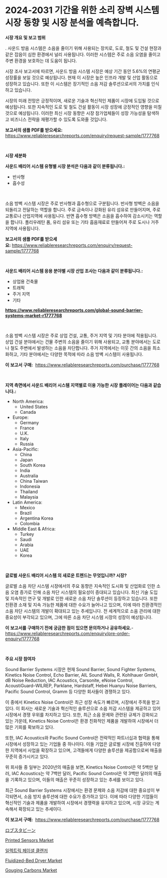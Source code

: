 <p><h1>2024-2031 기간을 위한 소리 장벽 시스템 시장 동향 및 시장 분석을 예측합니다.</h1></p><p><strong>시장 개요 및 보고 범위</strong></p>
<p><p>. 사운드 방음 시스템은 소음을 줄이기 위해 사용되는 장치로, 도로, 철도 및 건설 현장과 같은 잡음이 심한 환경에서 널리 사용됩니다. 이러한 시스템은 주로 소음 오염을 줄이고 주변 환경을 보호하는 데 도움이 됩니다.</p><p>시장 조사 보고서에 따르면, 사운드 방음 시스템 시장은 예상 기간 동안 5.6%의 연평균 성장률을 보일 것으로 예상됩니다. 현재 이 시장은 높은 인프라 개발 및 산업 활동으로 성장하고 있습니다. 또한 이 시스템은 장기적인 소음 저감 솔루션으로서의 가치를 인식하고 있습니다.</p><p>시장의 미래 전망은 긍정적이며, 새로운 기술과 혁신적인 제품이 시장에 도입될 것으로 예상됩니다. 또한 지속적인 도로 및 철도 건설 활동이 시장 성장에 긍정적인 영향을 미칠 것으로 예상됩니다. 이러한 최신 시장 동향은 시장 참가업체들이 성장 가능성을 탐색하고 비즈니스 전략을 재평가할 수 있도록 도와줄 것입니다.</p></p>
<p><strong>보고서의 샘플 PDF를 받으세요:</strong> <a href="https://www.reliableresearchreports.com/enquiry/request-sample/1777768">https://www.reliableresearchreports.com/enquiry/request-sample/1777768</a></p>
<p>&nbsp;</p>
<p><strong>시장 세분화</strong></p>
<p><strong>사운드 배리어 시스템 유형별 시장 분석은 다음과 같이 분류됩니다.:</strong></p>
<p><ul><li>반사형</li><li>흡수성</li></ul></p>
<p>&nbsp;</p>
<p><p>소음 방벽 시스템 시장은 주로 반사형과 흡수형으로 구분됩니다. 반사형 방벽은 소음을 되돌리고 전달하는 역할을 합니다. 주로 금속이나 강화된 유리 섬유로 만들어지며, 주로 교통로나 산업지역에 사용됩니다. 반면 흡수형 방벽은 소음을 흡수하여 감소시키는 역할을 합니다. 폴리우레탄 폼, 유리 섬유 또는 기타 흡음재료로 만들어져 주로 도시나 거주 지역에 사용됩니다.</p></p>
<p><strong>보고서의 샘플 PDF를 받으세요:</strong>&nbsp;<a href="https://www.reliableresearchreports.com/enquiry/request-sample/1777768">https://www.reliableresearchreports.com/enquiry/request-sample/1777768</a></p>
<p>&nbsp;</p>
<p><strong> 사운드 배리어 시스템 응용 분야별 시장 산업 조사는 다음과 같이 분류됩니다.:</strong></p>
<p><ul><li>상업용 건축물</li><li>트래픽</li><li>주거 지역</li><li>기타</li></ul></p>
<p><strong><a href="https://www.reliableresearchreports.com/global-sound-barrier-systems-market-r1777768">https://www.reliableresearchreports.com/global-sound-barrier-systems-market-r1777768</a></strong></p>
<p>&nbsp;</p>
<p><p>소음 방벽 시스템 시장은 주로 상업 건설, 교통, 주거 지역 및 기타 분야에 적용됩니다. 상업 건설 분야에서는 건물 주변의 소음을 줄이기 위해 사용되고, 교통 분야에서는 도로나 철도 주변에서 발생하는 소음을 차단합니다. 주거 지역에서는 이웃 간의 소음을 최소화하고, 기타 분야에서는 다양한 목적에 따라 소음 방벽 시스템이 사용됩니다.</p></p>
<p><strong>이 보고서 구매:</strong>&nbsp; <a href="https://www.reliableresearchreports.com/purchase/1777768">https://www.reliableresearchreports.com/purchase/1777768</a></p>
<p>&nbsp;</p>
<p><strong>지역 측면에서 사운드 배리어 시스템 지역별로 이용 가능한 시장 플레이어는 다음과 같습니다.:</strong></p>
<p><ul>
    <li>
        North America:
        <ul>
            <li>United States</li>
            <li>Canada</li>
        </ul>
    </li>
    <li>
        Europe:
        <ul>
            <li>Germany</li>
            <li>France</li>
            <li>U.K.</li>
            <li>Italy</li>
            <li>Russia</li>
        </ul>
    </li>
    <li>
        Asia-Pacific:
        <ul>
            <li>China</li>
            <li>Japan</li>
            <li>South Korea</li>
            <li>India</li>
            <li>Australia</li>
            <li>China Taiwan</li>
            <li>Indonesia</li>
            <li>Thailand</li>
            <li>Malaysia</li>
        </ul>
    </li>
    <li>
        Latin America:
        <ul>
            <li>Mexico</li>
            <li>Brazil</li>
            <li>Argentina Korea</li>
            <li>Colombia</li>
        </ul>
    </li>
    <li>
        Middle East & Africa:
        <ul>
            <li>Turkey</li>
            <li>Saudi</li>
            <li>Arabia</li>
            <li>UAE</li>
            <li>Korea</li>
        </ul>
    </li>
    </ul></p>
<p>&nbsp;</p>
<p><strong>글로벌 사운드 배리어 시스템 의 새로운 트렌드는 무엇입니까? 시장?</strong></p>
<p><p>글로벌 소음 차단 시스템 시장에서의 주요 동향은 지속적인 도시화 및 산업화로 인한 소음 오염 증가로 인해 소음 차단 시스템의 필요성이 증대되고 있습니다. 최신 기술 도입 및 지속적인 연구 및 개발로 인한 새로운 소음 차단 솔루션이 등장하고 있습니다. 또한 친환경 소재 및 지속 가능한 제품에 대한 수요가 늘어나고 있으며, 이에 따라 친환경적인 소음 차단 시스템의 개발이 확대되고 있는 추세입니다. 전 세계적으로 소음 관리에 대한 중요성이 부각되고 있으며, 그에 따른 소음 차단 시스템 시장의 성장이 예상됩니다.</p></p>
<p><strong>이 보고서를 구매하기 전에 궁금한 점이 있으면 문의하거나 공유하세요.</strong>- <a href="https://www.reliableresearchreports.com/enquiry/pre-order-enquiry/1777768">https://www.reliableresearchreports.com/enquiry/pre-order-enquiry/1777768</a></p>
<p>&nbsp;</p>
<p><strong>주요 시장 참여자</strong></p>
<p><p>Sound Barrier Systems 시장은 현재 Sound Barrier, Sound Fighter Systems, Kinetics Noise Control, Echo Barrier, AIL Sound Walls, R. Kohlhauer GmbH, dB Noise Reduction, IAC Acoustics, Carsonite, eNoise Control, AcoustiGuard–WILREP, Parklane, Hardstaff, Hebei Huanyu Noise Barriers, Pacific Sound Control, Gramm 등 다양한 회사들이 경쟁하고 있다. </p><p>이 중에서 Kinetics Noise Control은 최근 성장 속도가 빠르며, 시장에서 주목을 받고 있다. 이 회사는 새로운 기술과 혁신적인 솔루션으로 소음 저감 시스템을 제공하고 있어 시장에서 경쟁 우위를 차지하고 있다. 또한, 최근 소음 문제와 관련된 규제가 강화되고 있는 가운데, Kinetics Noise Control은 환경 친화적인 제품을 개발하여 시장에서 더 많은 기회를 확보하고 있다.</p><p>또한, IAC Acoustics와 Pacific Sound Control은 전략적인 파트너십과 협력을 통해 시장에서 성장하고 있는 기업들 중 하나이다. 이들 기업은 글로벌 시장에 진출하여 다양한 지역에서 사업을 확장하고 있으며, 고객들에게 다양한 솔루션을 제공함으로써 매출을 꾸준히 증가시키고 있다.</p><p>위 회사들 중 일부는 2020년의 매출을 보면, Kinetics Noise Control은 약 5백만 달러, IAC Acoustics는 약 7백만 달러, Pacific Sound Control은 약 3백만 달러의 매출을 기록하고 있으며, 이들의 매출은 꾸준히 성장하고 있는 추세를 보이고 있다.</p><p>최근 Sound Barrier Systems 시장에서는 환경 문제와 소음 저감에 대한 중요성이 부각되면서, 소음 방지 솔루션에 대한 수요가 증가하고 있다. 이에 따라 다양한 기업들이 혁신적인 기술과 제품을 개발하여 시장에서 경쟁력을 유지하고 있으며, 시장 규모는 계속해서 확장되고 있는 추세이다.</p></p>
<p><strong>이 보고서 구매:</strong>&nbsp;&nbsp;<a href="https://www.reliableresearchreports.com/purchase/1777768">https://www.reliableresearchreports.com/purchase/1777768</a></p>
<p><p><a href="https://github.com/cbigkbh02719/Market-Research-Report-List-1/blob/main/503323528687.md">ロブスタビーン</a></p><p><a href="https://github.com/angelajermaine/Market-Research-Report-List-2/blob/main/printed-sensors-market.md">Printed Sensors Market</a></p><p><a href="https://github.com/vsr06p4p49/Market-Research-Report-List-1/blob/main/554566826259.md">일렉트릭 페이셜 클렌저</a></p><p><a href="https://github.com/provorikovar/Market-Research-Report-List-4/blob/main/fluidized-bed-dryer-market.md">Fluidized-Bed Dryer Market</a></p><p><a href="https://issuu.com/reportprime-2/docs/gouging-carbons-market-size-2030.pptx">Gouging Carbons Market</a></p></p>